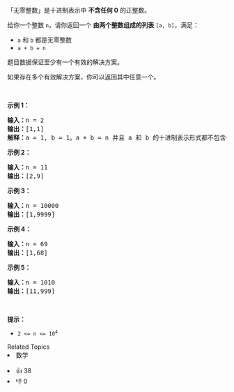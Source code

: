 <p>「无零整数」是十进制表示中 <strong>不含任何 0</strong>&nbsp;的正整数。</p>

<p>给你一个整数&nbsp;<code>n</code>，请你返回一个 <strong>由两个整数组成的列表</strong> <code>[a, b]</code>，满足：</p>

<ul> 
 <li><code>a</code> 和 <code>b</code>&nbsp;都是无零整数</li> 
 <li><code>a + b = n</code></li> 
</ul>

<p>题目数据保证至少有一个有效的解决方案。</p>

<p>如果存在多个有效解决方案，你可以返回其中任意一个。</p>

<p>&nbsp;</p>

<p><strong>示例 1：</strong></p>

<pre>
<strong>输入：</strong>n = 2
<strong>输出：</strong>[1,1]
<strong>解释：</strong>a = 1, b = 1。a + b = n 并且 a 和 b 的十进制表示形式都不包含任何 0。
</pre>

<p><strong>示例 2：</strong></p>

<pre>
<strong>输入：</strong>n = 11
<strong>输出：</strong>[2,9]
</pre>

<p><strong>示例 3：</strong></p>

<pre>
<strong>输入：</strong>n = 10000
<strong>输出：</strong>[1,9999]
</pre>

<p><strong>示例 4：</strong></p>

<pre>
<strong>输入：</strong>n = 69
<strong>输出：</strong>[1,68]
</pre>

<p><strong>示例 5：</strong></p>

<pre>
<strong>输入：</strong>n = 1010
<strong>输出：</strong>[11,999]
</pre>

<p>&nbsp;</p>

<p><strong>提示：</strong></p>

<ul> 
 <li><code>2 &lt;= n &lt;= 10<sup>4</sup></code></li> 
</ul>

<div><div>Related Topics</div><div><li>数学</li></div></div><br><div><li>👍 38</li><li>👎 0</li></div>